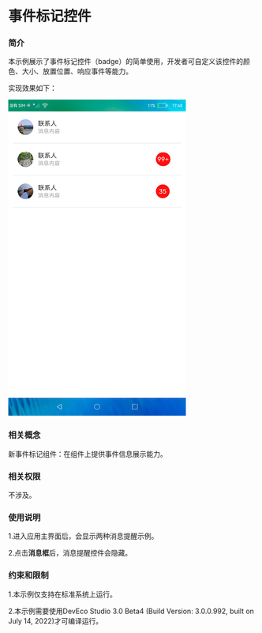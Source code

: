 # 事件标记控件

### 简介

本示例展示了事件标记控件（badge）的简单使用，开发者可自定义该控件的颜色、大小、放置位置、响应事件等能力。

实现效果如下：

![](screenshots/device/main.png)

### 相关概念

新事件标记组件：在组件上提供事件信息展示能力。

### 相关权限

不涉及。

### 使用说明

1.进入应用主界面后，会显示两种消息提醒示例。

2.点击**消息框**后，消息提醒控件会隐藏。

### 约束和限制

1.本示例仅支持在标准系统上运行。

2.本示例需要使用DevEco Studio 3.0 Beta4 (Build Version: 3.0.0.992, built on July 14, 2022)才可编译运行。
